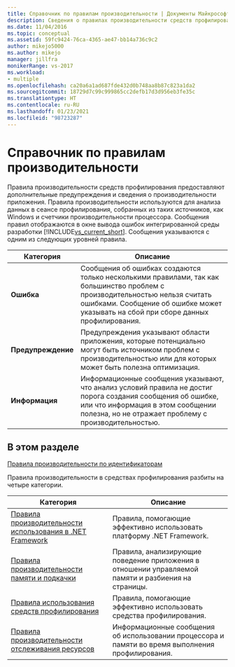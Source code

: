 ```yaml
---
title: Справочник по правилам производительности | Документы Майкрософт
description: Сведения о правилах производительности средств профилирования, которые предоставляют дополнительные предупреждения и сведения о производительности приложения.
ms.date: 11/04/2016
ms.topic: conceptual
ms.assetid: 59fc9424-76ca-4365-ae47-bb14a736c9c2
author: mikejo5000
ms.author: mikejo
manager: jillfra
monikerRange: vs-2017
ms.workload:
- multiple
ms.openlocfilehash: ca20a6a1ad687fde432d0b748aa8b87c823a1da2
ms.sourcegitcommit: 18729d7c99c999865cc2defb17d3d956eb3fe35c
ms.translationtype: HT
ms.contentlocale: ru-RU
ms.lasthandoff: 01/23/2021
ms.locfileid: "98723287"
---
```

# <a name="performance-rules-reference"></a>Справочник по правилам производительности
Правила производительности средств профилирования предоставляют дополнительные предупреждения и сведения о производительности приложения. Правила производительности используются для анализа данных в сеансе профилирования, собранных из таких источников, как Windows и счетчики производительности процессора. Сообщения правил отображаются в окне вывода ошибок интегрированной среды разработки [!INCLUDE[vs_current_short](../code-quality/includes/vs_current_short_md.md)]. Сообщения указываются с одним из следующих уровней правила.

|Категория|Описание|
|-|-|
|**Ошибка**|Сообщения об ошибках создаются только несколькими правилами, так как большинство проблем с производительностью нельзя считать ошибками. Сообщение об ошибке может указывать на сбой при сборе данных профилирования.|
|**Предупреждение**|Предупреждения указывают области приложения, которые потенциально могут быть источником проблем с производительностью или для которых может быть полезна оптимизация.|
|**Информация**|Информационные сообщения указывают, что анализ условий правила не достиг порога создания сообщения об ошибке, или что информация в этом сообщении полезна, но не отражает проблему с производительностью.|

## <a name="in-this-section"></a>В этом разделе

[Правила производительности по идентификаторам](../profiling/performance-rules-by-id.md)

Правила производительности в средствах профилирования разбиты на четыре категории.

|Категория|Описание|
|-|-|
|[Правила производительности использования в .NET Framework](../profiling/dotnet-framework-usage-performance-rules.md)|Правила, помогающие эффективно использовать платформу .NET Framework.|
|[Правила производительности памяти и подкачки](../profiling/memory-and-paging-performance-rules.md)|Правила, анализирующие поведение приложения в отношении управляемой памяти и разбиения на страницы.|
|[Правила использования средств профилирования](../profiling/profiling-tools-usage-rules.md)|Правила, помогающие эффективно использовать средства профилирования.|
|[Правила производительности отслеживания ресурсов](../profiling/resource-monitoring-performance-rules.md)|Информационные сообщения об использовании процессора и памяти во время выполнения профилирования.|
